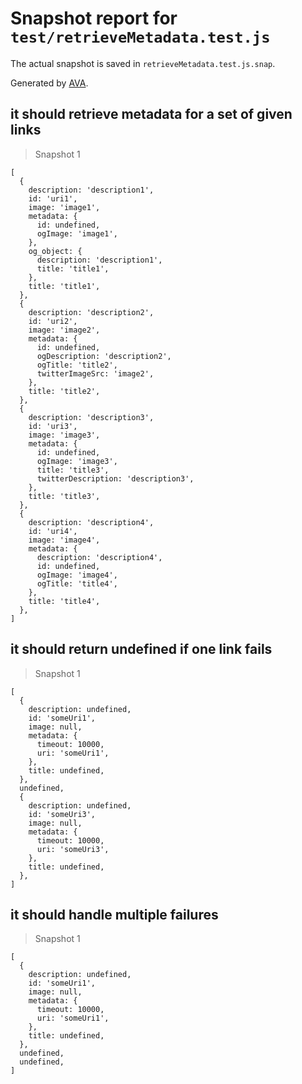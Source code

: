 # Snapshot report for `test/retrieveMetadata.test.js`

The actual snapshot is saved in `retrieveMetadata.test.js.snap`.

Generated by [AVA](https://ava.li).

## it should retrieve metadata for a set of given links

> Snapshot 1

    [
      {
        description: 'description1',
        id: 'uri1',
        image: 'image1',
        metadata: {
          id: undefined,
          ogImage: 'image1',
        },
        og_object: {
          description: 'description1',
          title: 'title1',
        },
        title: 'title1',
      },
      {
        description: 'description2',
        id: 'uri2',
        image: 'image2',
        metadata: {
          id: undefined,
          ogDescription: 'description2',
          ogTitle: 'title2',
          twitterImageSrc: 'image2',
        },
        title: 'title2',
      },
      {
        description: 'description3',
        id: 'uri3',
        image: 'image3',
        metadata: {
          id: undefined,
          ogImage: 'image3',
          title: 'title3',
          twitterDescription: 'description3',
        },
        title: 'title3',
      },
      {
        description: 'description4',
        id: 'uri4',
        image: 'image4',
        metadata: {
          description: 'description4',
          id: undefined,
          ogImage: 'image4',
          ogTitle: 'title4',
        },
        title: 'title4',
      },
    ]

## it should return undefined if one link fails

> Snapshot 1

    [
      {
        description: undefined,
        id: 'someUri1',
        image: null,
        metadata: {
          timeout: 10000,
          uri: 'someUri1',
        },
        title: undefined,
      },
      undefined,
      {
        description: undefined,
        id: 'someUri3',
        image: null,
        metadata: {
          timeout: 10000,
          uri: 'someUri3',
        },
        title: undefined,
      },
    ]

## it should handle multiple failures

> Snapshot 1

    [
      {
        description: undefined,
        id: 'someUri1',
        image: null,
        metadata: {
          timeout: 10000,
          uri: 'someUri1',
        },
        title: undefined,
      },
      undefined,
      undefined,
    ]
